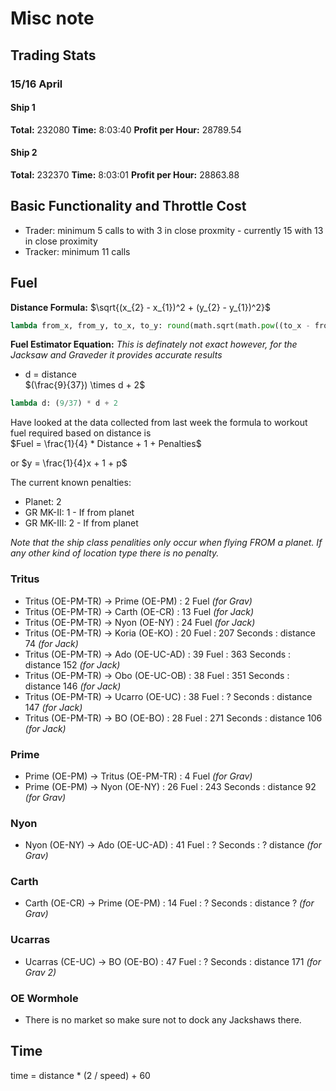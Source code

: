 # Misc note

## Trading Stats
### 15/16 April
#### Ship 1
**Total:** 232080
**Time:** 8:03:40
**Profit per Hour:** 28789.54

#### Ship 2
**Total:** 232370
**Time:** 8:03:01
**Profit per Hour:** 28863.88

## Basic Functionality and Throttle Cost
- Trader: minimum 5 calls to with 3 in close proxmity - currently 15 with 13 in close proximity
- Tracker: minimum 11 calls

## Fuel
**Distance Formula:** $\sqrt{(x_{2} - x_{1})^2 + (y_{2} - y_{1})^2}$
```python 
lambda from_x, from_y, to_x, to_y: round(math.sqrt(math.pow((to_x - from_x),2) + math.pow((to_y - from_y),2)))
  ```

**Fuel Estimator Equation:**
*This is definately not exact however, for the Jacksaw and Graveder it provides accurate results*
- d = distance <br>
$(\frac{9}{37}) \times d + 2$

```python
lambda d: (9/37) * d + 2
```

Have looked at the data collected from last week the formula to workout fuel required based on distance is<br> 
$Fuel = \frac{1}{4} * Distance + 1 + Penalties$

or $y = \frac{1}{4}x + 1 + p$

The current known penalties:
- Planet: 2
- GR MK-II: 1 - If from planet
- GR MK-III: 2 - If from planet

*Note that the ship class penalities only occur when flying FROM a planet. If any other kind of location type there is no penalty.*

### Tritus
- Tritus (OE-PM-TR) -> Prime (OE-PM) : 2 Fuel *(for Grav)*
- Tritus (OE-PM-TR) -> Carth (OE-CR) : 13 Fuel *(for Jack)*
- Tritus (OE-PM-TR) -> Nyon (OE-NY) : 24 Fuel *(for Jack)*
- Tritus (OE-PM-TR) -> Koria (OE-KO) : 20 Fuel : 207 Seconds : distance 74 *(for Jack)*
- Tritus (OE-PM-TR) -> Ado (OE-UC-AD) : 39 Fuel : 363 Seconds : distance 152 *(for Jack)*
- Tritus (OE-PM-TR) -> Obo (OE-UC-OB) : 38 Fuel : 351 Seconds : distance 146 *(for Jack)*
- Tritus (OE-PM-TR) -> Ucarro (OE-UC) : 38 Fuel : ? Seconds : distance 147 *(for Jack)*
- Tritus (OE-PM-TR) -> BO (OE-BO) : 28 Fuel : 271 Seconds : distance 106 *(for Jack)*

### Prime
- Prime (OE-PM) -> Tritus (OE-PM-TR) : 4 Fuel *(for Grav)*
- Prime (OE-PM) -> Nyon (OE-NY) : 26 Fuel : 243 Seconds : distance 92 *(for Grav)*

### Nyon
- Nyon (OE-NY) -> Ado (OE-UC-AD) : 41 Fuel : ? Seconds : ? distance *(for Grav)*

### Carth
- Carth (OE-CR) -> Prime (OE-PM) : 14 Fuel : ? Seconds : distance ? *(for Grav)*

### Ucarras
- Ucarras (CE-UC) -> BO (OE-BO) : 47 Fuel : ? Seconds : distance 171 *(for Grav 2)*

### OE Wormhole
- There is no market so make sure not to dock any Jackshaws there. 

## Time
time = distance * (2 / speed) + 60